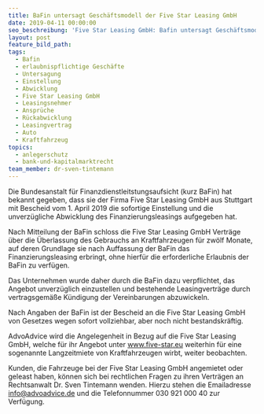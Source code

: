 ```yaml
---
title: BaFin untersagt Geschäftsmodell der Five Star Leasing GmbH
date: 2019-04-11 00:00:00
seo_beschreibung: 'Five Star Leasing GmbH: Bafin untersagt Geschäftsmodell'
layout: post
feature_bild_path:
tags:
  - Bafin
  - erlaubnispflichtige Geschäfte
  - Untersagung
  - Einstellung
  - Abwicklung
  - Five Star Leasing GmbH
  - Leasingsnehmer
  - Ansprüche
  - Rückabwicklung
  - Leasingvertrag
  - Auto
  - Kraftfahrzeug
topics:
  - anlegerschutz
  - bank-und-kapitalmarktrecht
team_member: dr-sven-tintemann
---
```


Die Bundesanstalt f&uuml;r Finanzdienstleitstungsaufsicht (kurz BaFin) hat bekannt gegeben, dass sie der Firma Five Star Leasing GmbH aus Stuttgart mit Bescheid vom 1. April 2019 die sofortige Einstellung und die unverz&uuml;gliche Abwicklung des Finanzierungsleasings aufgegeben hat.

Nach Mitteilung der BaFin schloss die Five Star Leasing GmbH Vertr&auml;ge &uuml;ber die &Uuml;berlassung des Gebrauchs an Kraftfahrzeugen f&uuml;r zw&ouml;lf Monate, auf deren Grundlage sie nach Auffassung der BaFin das Finanzierungsleasing erbringt, ohne hierf&uuml;r die erforderliche Erlaubnis der BaFin zu verf&uuml;gen.

Das Unternehmen wurde daher durch die BaFin dazu verpflichtet, das Angebot unverz&uuml;glich einzustellen und bestehende Leasingvertr&auml;ge durch vertragsgem&auml;&szlig;e K&uuml;ndigung der Vereinbarungen abzuwickeln.

Nach Angaben der BaFin ist der Bescheid an die Five Star Leasing GmbH von Gesetzes wegen sofort vollziehbar, aber noch nicht bestandskr&auml;ftig.

AdvoAdvice wird die Angelegenheit in Bezug auf die Five Star Leasing GmbH, welche f&uuml;r ihr Angebot unter www.five-star.eu weiterhin f&uuml;r eine sogenannte Langzeitmiete von Kraftfahrzeugen wirbt, weiter beobachten.

Kunden, die Fahrzeuge bei der Five Star Leasing GmbH angemietet oder geleast haben, k&ouml;nnen sich bei rechtlichen Fragen zu ihren Vertr&auml;gen an Rechtsanwalt Dr. Sven Tintemann wenden. Hierzu stehen die Emailadresse info@advoadvice.de und die Telefonnummer 030 921 000 40 zur Verf&uuml;gung.

&nbsp;